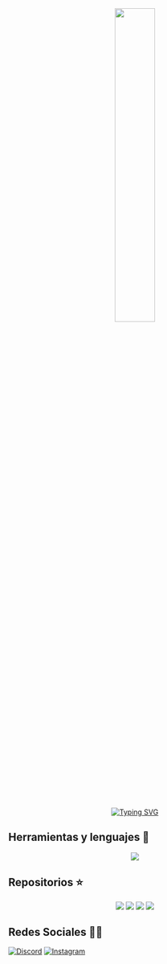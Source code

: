 <div align="center">
  <img heigth="fit-content" src="https://i.pinimg.com/originals/4d/58/ee/4d58ee3a092e554d6fd6dd29628565ba.gif" width="40%"/>
  
</div>  
<br>
<div align="center">
  
  <a href="https://git.io/typing-svg"><img src="https://readme-typing-svg.demolab.com?font=Silkscreen&size=39&pause=1000&color=A88DF7FA&width=730&lines=Hi+I'm+Kira+(Rosario+Calisaya)" alt="Typing SVG" /></a>
</div>

## Herramientas y lenguajes 📌
<p align="center">
  <a href="https://skillicons.dev">
    <img src="https://skillicons.dev/icons?i=js,dart,java,nodejs,flutter,androidstudio,html,css,vscode,androidstudio,docker,flask,postgres,vue,spring,aws,postman,py,raspberrypi,idea,&theme=dark" />
  </a>
</p>

## Repositorios ⭐

<div align="center">
  <a href="https://github.com/Kira2602/LibreriaSheccidABM.git" target="_blank"><img height="fit-content" src="https://github-readme-stats.vercel.app/api/pin/?username=Kira2602&repo=libreriasheccidabm&bg_color=1e1e2e&text_color=cdd6f4&icon_color=cba6f7&title_color=94e2d5"/></a> 
  <a href="https://github.com/Kira2602/RC_PUZZLE.git" target="_blank"><img height="fit-content" src="https://github-readme-stats.vercel.app/api/pin/?username=Kira2602&repo=rc_puzzle&bg_color=1e1e2e&text_color=cdd6f4&icon_color=cba6f7&title_color=94e2d5"/></a> 
  <a href="https://github.com/Kira2602/iot_garaje_inteligente.git" target="_blank"><img height="fit-content" src="https://github-readme-stats.vercel.app/api/pin/?username=Kira2602&repo=iot_garaje_inteligente&bg_color=1e1e2e&text_color=cdd6f4&icon_color=cba6f7&title_color=94e2d5"/></a>
   <a href="https://github.com/Kira2602/MonterDojo.git" target="_blank"><img height="fit-content" src="https://github-readme-stats.vercel.app/api/pin/?username=Kira2602&repo=MonterDojo&bg_color=1e1e2e&text_color=cdd6f4&icon_color=cba6f7&title_color=94e2d5"/></a>
</div> 

## Redes Sociales 📱🌐 
[![Discord](https://img.shields.io/badge/Discord-%237289DA.svg?logo=discord&logoColor=white)](https://discordapp.com/users/881404495748300820.)  [![Instagram](https://img.shields.io/badge/Instagram-%23E4405F.svg?logo=Instagram&logoColor=white)](https://www.instagram.com/rosa26caly_k/)
